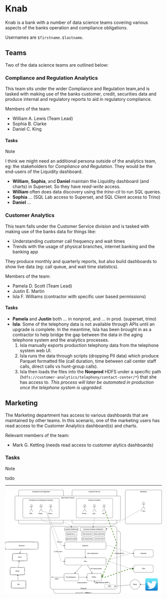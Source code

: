 # Knab

Knab is a bank with a number of data science teams covering various aspects of the banks operation and compliance obligations.

Usernames are `$firstname.$lastname`.

## Teams

Two of the data science teams are outlined below:

### Compliance and Regulation Analytics

This team sits under the wider Compliance and Regulation team,and is tasked with making use of the banks customer, credit, securities data and produce internal and regulatory reports to aid in regulatory compliance.

Members of the team:

- William A. Lewis (Team Lead)
- Sophia B. Clarke
- Daniel C. King

#### Tasks

> [!NOTE]
> I think we might need an additional persona outside of the analytics team, eg: the stakeholders for _Compliance and Regulation_. They would be the end-users of the Liquidity dashboard.

- **William**, **Sophia**, and **Daniel** maintain the Liquidity dashboard (and charts) in Superset. So they have _read-write_ access.
- **William** often does data discovery using the _trino-cli_ to run SQL queries.
- **Sophia** ... (SQL Lab access to Superset, and SQL Client access to Trino)
- **Daniel** ...

### Customer Analytics

This team falls under the Customer Service division and is tasked with making use of the banks data for things like:

- Understanding customer call frequency and wait times
- Trends with the usage of physical branches, internet banking and the banking app

They produce monthly and quarterly reports, but also build dashboards to show live data (eg: call queue, and wait time statistics).

Members of the team:

- Pamela D. Scott (Team Lead)
- Justin E. Martin
- Isla F. Williams (contractor with specific user based permissions)

#### Tasks

- **Pamela** and **Justin** both ... in nonprod, and ... in prod. (superset, trino)
- **Isla**: Some of the telephony data is not available through APIs until an upgrade is complete. In the meantime, Isla has been brought in as a contractor to help bridge the gap between the data in the aging telephone system and the analytics processes.
  1. Isla manually exports production telephony data from the telephone system web UI. 
  2. Isla runs the data through scripts (dropping PII data) which produce Parquet formatted file (call duration, time between call center staff calls, direct calls vs hunt-group calls).
  3. Isla then loads the files into the **Nonprod** HDFS under a specific path (`hdfs://customer-analytics/telephony/contact-center/*`) that she has access to. _This process will later be automated in production once the telephone system is upgraded._

## Marketing

The Marketing department has access to various dashboards that are maintained by other teams. In this scenario, one of the marketing users has read access to the Customer Analytics dashboard(s) and charts.

Relevant members of the team:

- Mark G. Ketting (needs read access to customer alytics dashboards)

### Tasks

> [!NOTE]
> todo

---

![world](./world.drawio.svg)
